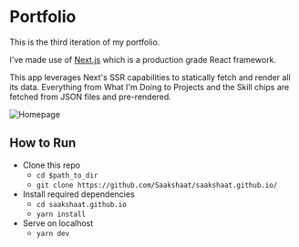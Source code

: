 # Portfolio
This is the third iteration of my portfolio. 

I've made use of [Next.js](https://nextjs.org/) which is a production grade React framework.

This app leverages Next's SSR capabilities to statically fetch and render all its data. Everything from What I'm Doing to Projects and the Skill chips are fetched from JSON files and pre-rendered.

![Homepage](https://i.imgur.com/WsdRvvr.jpg)

## How to Run
- Clone this repo
  - `cd $path_to_dir`
  - `git clone https://github.com/Saakshaat/saakshaat.github.io/`
- Install required dependencies
  - `cd saakshaat.github.io`
  - `yarn install`
- Serve on localhost
  - `yarn dev`
